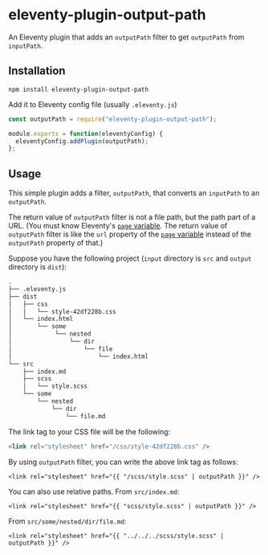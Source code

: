 # eleventy-plugin-output-path
An Eleventy plugin that adds an `outputPath` filter to get `outputPath` from `inputPath`.

## Installation

```shell
npm install eleventy-plugin-output-path
```

Add it to Eleventy config file (usually `.eleventy.js`)
```javascript
const outputPath = require("eleventy-plugin-output-path");

module.exports = function(eleventyConfig) {
  eleventyConfig.addPlugin(outputPath);
};
```

## Usage

This simple plugin adds a filter, `outputPath`, that converts an `inputPath` to an `outputPath`.

The return value of `outputPath` filter is not a file path, but the path part of a URL. (You must know
Eleventy's [`page` variable](https://www.11ty.dev/docs/data-eleventy-supplied/#page-variable).
The return value of `outputPath` filter is like the `url` property of the
[`page` variable](https://www.11ty.dev/docs/data-eleventy-supplied/#page-variable) instead of the
`outputPath` property of that.)

Suppose you have the following project (`input` directory is `src` and `output` directory is `dist`):
```bash
.
├── .eleventy.js
├── dist
│   ├── css
│   │   └── style-42df228b.css
│   └── index.html
│       └── some
│            └── nested
│                └── dir
│                    └── file
│                        └── index.html
└── src
    ├── index.md
    ├── scss
    │   └── style.scss
    └── some
        └── nested
            └── dir
                └── file.md
```

The link tag to your CSS file will be the following:
```html
<link rel="stylesheet" href="/css/style-42df228b.css" />
```

By using `outputPath` filter, you can write the above link tag as follows:
```liquid
<link rel="stylesheet" href="{{ "/scss/style.scss" | outputPath }}" />
```

You can also use relative paths. From `src/index.md`:
```liquid
<link rel="stylesheet" href="{{ "scss/style.scss" | outputPath }}" />
```

From `src/some/nested/dir/file.md`:
```liquid
<link rel="stylesheet" href="{{ "../../../scss/style.scss" | outputPath }}" />
```

